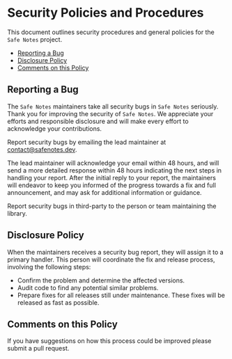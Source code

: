 # Security Policies and Procedures
<!---
## Supported Versions

Use this section to tell people about which versions of your project are
currently being supported with security updates.

| Version | Supported          |
| ------- | ------------------ |
| 5.1.x   | :white_check_mark: |
| 5.0.x   | :x:                |
| 4.0.x   | :white_check_mark: |
| < 4.0   | :x:                |
-->

This document outlines security procedures and general policies for the `Safe Notes`
project.

  * [Reporting a Bug](#reporting-a-bug)
  * [Disclosure Policy](#disclosure-policy)
  * [Comments on this Policy](#comments-on-this-policy)

## Reporting a Bug

The `Safe Notes` maintainers take all security bugs in `Safe Notes` seriously.
Thank you for improving the security of `Safe Notes`. We appreciate your efforts and
responsible disclosure and will make every effort to acknowledge your
contributions.

Report security bugs by emailing the lead maintainer at [contact@safenotes.dev](mailto:contact@safenotes.dev?subject=%5BSafe%20Notes%5D%20Bug%20Report).

The lead maintainer will acknowledge your email within 48 hours, and will send a
more detailed response within 48 hours indicating the next steps in handling
your report. After the initial reply to your report, the maintainers will
endeavor to keep you informed of the progress towards a fix and full
announcement, and may ask for additional information or guidance.

Report security bugs in third-party  to the person or team maintaining
the library.

## Disclosure Policy

When the maintainers receives a security bug report, they will assign it to a
primary handler. This person will coordinate the fix and release process,
involving the following steps:

  * Confirm the problem and determine the affected versions.
  * Audit code to find any potential similar problems.
  * Prepare fixes for all releases still under maintenance. These fixes will be
    released as fast as possible.

## Comments on this Policy

If you have suggestions on how this process could be improved please submit a
pull request.


